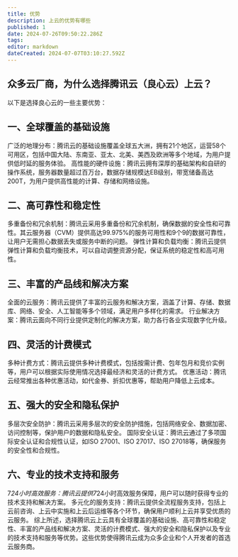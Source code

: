 ```yaml
---
title: 优势
description: 上云的优势有哪些
published: 1
date: 2024-07-26T09:50:22.286Z
tags: 
editor: markdown
dateCreated: 2024-07-07T03:10:27.592Z
---
```


 ##  众多云厂商，为什么选择腾讯云（良心云）上云？
以下是选择良心云的一些主要优势：
## 一、全球覆盖的基础设施
广泛的地理分布：腾讯云的基础设施覆盖全球五大洲，拥有21个地区，运营58个可用区，包括中国大陆、东南亚、亚太、北美、美西及欧洲等多个地域，为用户提供低时延的服务体验。
高性能的硬件设施：腾讯云拥有深厚的基础架构和自研的操作系统，服务器数量超过百万台，数据存储规模达EB级别，带宽储备高达200T，为用户提供高性能的计算、存储和网络设施。
## 二、高可靠性和稳定性
多重备份和冗余机制：腾讯云采用多重备份和冗余机制，确保数据的安全性和可靠性。其云服务器（CVM）提供高达99.975%的服务可用性和9个9的数据可靠性，让用户无需担心数据丢失或服务中断的问题。
弹性计算和负载均衡：腾讯云提供弹性计算和负载均衡技术，可以自动调整资源分配，保证系统的稳定性和高可用性。
## 三、丰富的产品线和解决方案
全面的云服务：腾讯云提供了丰富的云服务和解决方案，涵盖了计算、存储、数据库、网络、安全、人工智能等多个领域，满足用户多样化的需求。
行业解决方案：腾讯云面向不同行业提供定制化的解决方案，助力各行各业实现数字化升级。
## 四、灵活的计费模式
多种计费方式：腾讯云提供多种计费模式，包括按需计费、包年包月和竞价实例等，用户可以根据实际使用情况选择最经济和灵活的计费方式。
优惠活动：腾讯云经常推出各种优惠活动，如代金券、折扣优惠等，帮助用户降低上云成本。
## 五、强大的安全和隐私保护
多层次安全防护：腾讯云采用多层次的安全防护措施，包括网络安全、数据加密、访问控制等，保护用户的数据和隐私安全。
国际安全认证：腾讯云通过了多项国际安全认证和合规性认证，如ISO 27001、ISO 27017、ISO 27018等，确保服务的安全性和合规性。
## 六、专业的技术支持和服务
7*24小时高效服务：腾讯云提供7*24小时高效服务保障，用户可以随时获得专业的技术支持和解决方案。
多元化的服务支持：腾讯云提供全流程服务支持，包括上云前咨询、上云中实施和上云后运维等各个环节，确保用户顺利上云并享受优质的云服务。
综上所述，选择腾讯云上云具有全球覆盖的基础设施、高可靠性和稳定性、丰富的产品线和解决方案、灵活的计费模式、强大的安全和隐私保护以及专业的技术支持和服务等优势。这些优势使得腾讯云成为众多企业和个人开发者的首选云服务商。